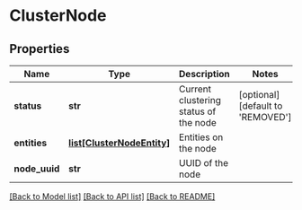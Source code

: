 # ClusterNode

## Properties
Name | Type | Description | Notes
------------ | ------------- | ------------- | -------------
**status** | **str** | Current clustering status of the node | [optional] [default to 'REMOVED']
**entities** | [**list[ClusterNodeEntity]**](ClusterNodeEntity.md) | Entities on the node | 
**node_uuid** | **str** | UUID of the node | 

[[Back to Model list]](../README.md#documentation-for-models) [[Back to API list]](../README.md#documentation-for-api-endpoints) [[Back to README]](../README.md)

